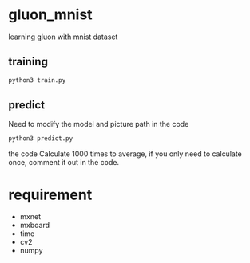 # gluon_mnist
learning gluon with mnist dataset

## training

```sh
python3 train.py
```

## predict

Need to modify the model and picture path in the code
```sh
python3 predict.py
```

the code Calculate 1000 times to average, if you only need to calculate once, comment it out in the code.

# requirement
* mxnet
* mxboard
* time
* cv2
* numpy